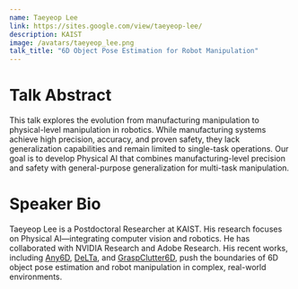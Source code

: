 ```yaml
---
name: Taeyeop Lee
link: https://sites.google.com/view/taeyeop-lee/
description: KAIST
image: /avatars/taeyeop_lee.png
talk_title: "6D Object Pose Estimation for Robot Manipulation"
---
```


# Talk Abstract

This talk explores the evolution from manufacturing manipulation to physical-level manipulation in robotics. While manufacturing systems achieve high precision, accuracy, and proven safety, they lack generalization capabilities and remain limited to single-task operations. Our goal is to develop Physical AI that combines manufacturing-level precision and safety with general-purpose generalization for multi-task manipulation.

# Speaker Bio

Taeyeop Lee is a Postdoctoral Researcher at KAIST. His research focuses on Physical AI—integrating computer vision and robotics. He has collaborated with NVIDIA Research and Adobe Research. His recent works, including [Any6D](https://sites.google.com/view/taeyeop-lee/any6d), [DeLTa](https://sites.google.com/view/DeLTa25/), and [GraspClutter6D](https://sites.google.com/view/graspclutter6d), push the boundaries of 6D object pose estimation and robot manipulation in complex, real-world environments.